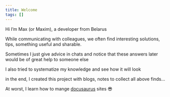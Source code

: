 ```yaml
---
title: Welcome
tags: []
---
```


Hi I’m Max (or Maxim), a developer from Belarus

While communicating with colleagues, we often find interesting solutions, tips, something useful and sharable.

Sometimes I just give advice in chats and notice that these answers later would be of great help to someone else

I also tried to systematize my knowledge and see how it will look

in the end, I created this project with blogs, notes to collect all above finds...

At worst, I learn how to mange [docusaurus](https://docusaurus.io/) sites :sunglasses:
